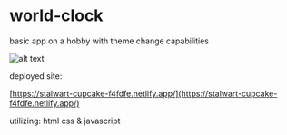 # world-clock
 
basic app on a hobby with theme change capabilities
 
![alt text](https://https://i.imgur.com/On3fuuf.png)

deployed site:

[https://stalwart-cupcake-f4fdfe.netlify.app/](https://stalwart-cupcake-f4fdfe.netlify.app/)

utilizing:
html
css
& javascript
